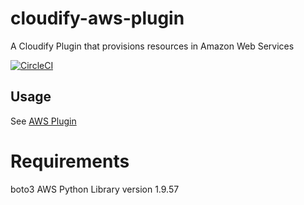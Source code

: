 cloudify-aws-plugin
===================

A Cloudify Plugin that provisions resources in Amazon Web Services

[![CircleCI](https://circleci.com/gh/cloudify-cosmo/cloudify-aws-plugin.svg?style=shield)](https://circleci.com/gh/cloudify-cosmo/cloudify-aws-plugin)

## Usage
See [AWS Plugin](http://docs.getcloudify.org/latest/plugins/aws/)


# Requirements
boto3 AWS Python Library version 1.9.57
